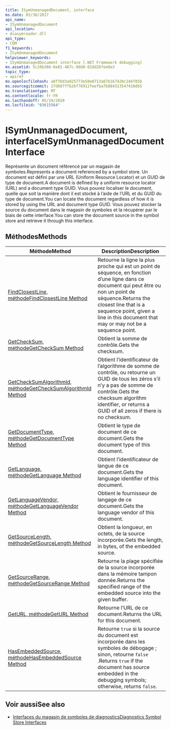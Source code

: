 ```yaml
---
title: ISymUnmanagedDocument, interface
ms.date: 03/30/2017
api_name:
- ISymUnmanagedDocument
api_location:
- diasymreader.dll
api_type:
- COM
f1_keywords:
- ISymUnmanagedDocument
helpviewer_keywords:
- ISymUnmanagedDocument interface [.NET Framework debugging]
ms.assetid: 5c26b366-6e81-467c-9dd0-02dd26fee0a3
topic_type:
- apiref
ms.openlocfilehash: a8ff6d3a925773e58e0713a87b167420c246f85b
ms.sourcegitcommit: 27db07ffb26f76912feefba7b884313547410db5
ms.translationtype: MT
ms.contentlocale: fr-FR
ms.lasthandoff: 05/19/2020
ms.locfileid: "83615564"
---
```

# <a name="isymunmanageddocument-interface"></a><span data-ttu-id="9e289-102">ISymUnmanagedDocument, interface</span><span class="sxs-lookup"><span data-stu-id="9e289-102">ISymUnmanagedDocument Interface</span></span>
<span data-ttu-id="9e289-103">Représente un document référencé par un magasin de symboles.</span><span class="sxs-lookup"><span data-stu-id="9e289-103">Represents a document referenced by a symbol store.</span></span> <span data-ttu-id="9e289-104">Un document est défini par une URL (Uniform Resource Locator) et un GUID de type de document.</span><span class="sxs-lookup"><span data-stu-id="9e289-104">A document is defined by a uniform resource locator (URL) and a document type GUID.</span></span> <span data-ttu-id="9e289-105">Vous pouvez localiser le document, quelle que soit la manière dont il est stocké à l’aide de l’URL et du GUID du type de document.</span><span class="sxs-lookup"><span data-stu-id="9e289-105">You can locate the document regardless of how it is stored by using the URL and document type GUID.</span></span> <span data-ttu-id="9e289-106">Vous pouvez stocker la source du document dans le magasin de symboles et la récupérer par le biais de cette interface.</span><span class="sxs-lookup"><span data-stu-id="9e289-106">You can store the document source in the symbol store and retrieve it through this interface.</span></span>  
  
## <a name="methods"></a><span data-ttu-id="9e289-107">Méthodes</span><span class="sxs-lookup"><span data-stu-id="9e289-107">Methods</span></span>  
  
|<span data-ttu-id="9e289-108">Méthode</span><span class="sxs-lookup"><span data-stu-id="9e289-108">Method</span></span>|<span data-ttu-id="9e289-109">Description</span><span class="sxs-lookup"><span data-stu-id="9e289-109">Description</span></span>|  
|------------|-----------------|  
|[<span data-ttu-id="9e289-110">FindClosestLine, méthode</span><span class="sxs-lookup"><span data-stu-id="9e289-110">FindClosestLine Method</span></span>](isymunmanageddocument-findclosestline-method.md)|<span data-ttu-id="9e289-111">Retourne la ligne la plus proche qui est un point de séquence, en fonction d’une ligne dans ce document qui peut être ou non un point de séquence.</span><span class="sxs-lookup"><span data-stu-id="9e289-111">Returns the closest line that is a sequence point, given a line in this document that may or may not be a sequence point.</span></span>|  
|[<span data-ttu-id="9e289-112">GetCheckSum, méthode</span><span class="sxs-lookup"><span data-stu-id="9e289-112">GetCheckSum Method</span></span>](isymunmanageddocument-getchecksum-method.md)|<span data-ttu-id="9e289-113">Obtient la somme de contrôle.</span><span class="sxs-lookup"><span data-stu-id="9e289-113">Gets the checksum.</span></span>|  
|[<span data-ttu-id="9e289-114">GetCheckSumAlgorithmId, méthode</span><span class="sxs-lookup"><span data-stu-id="9e289-114">GetCheckSumAlgorithmId Method</span></span>](isymunmanageddocument-getchecksumalgorithmid-method.md)|<span data-ttu-id="9e289-115">Obtient l’identificateur de l’algorithme de somme de contrôle, ou retourne un GUID de tous les zéros s’il n’y a pas de somme de contrôle.</span><span class="sxs-lookup"><span data-stu-id="9e289-115">Gets the checksum algorithm identifier, or returns a GUID of all zeros if there is no checksum.</span></span>|  
|[<span data-ttu-id="9e289-116">GetDocumentType, méthode</span><span class="sxs-lookup"><span data-stu-id="9e289-116">GetDocumentType Method</span></span>](isymunmanageddocument-getdocumenttype-method.md)|<span data-ttu-id="9e289-117">Obtient le type de document de ce document.</span><span class="sxs-lookup"><span data-stu-id="9e289-117">Gets the document type of this document.</span></span>|  
|[<span data-ttu-id="9e289-118">GetLanguage, méthode</span><span class="sxs-lookup"><span data-stu-id="9e289-118">GetLanguage Method</span></span>](isymunmanageddocument-getlanguage-method.md)|<span data-ttu-id="9e289-119">Obtient l’identificateur de langue de ce document.</span><span class="sxs-lookup"><span data-stu-id="9e289-119">Gets the language identifier of this document.</span></span>|  
|[<span data-ttu-id="9e289-120">GetLanguageVendor, méthode</span><span class="sxs-lookup"><span data-stu-id="9e289-120">GetLanguageVendor Method</span></span>](isymunmanageddocument-getlanguagevendor-method.md)|<span data-ttu-id="9e289-121">Obtient le fournisseur de langage de ce document.</span><span class="sxs-lookup"><span data-stu-id="9e289-121">Gets the language vendor of this document.</span></span>|  
|[<span data-ttu-id="9e289-122">GetSourceLength, méthode</span><span class="sxs-lookup"><span data-stu-id="9e289-122">GetSourceLength Method</span></span>](isymunmanageddocument-getsourcelength-method.md)|<span data-ttu-id="9e289-123">Obtient la longueur, en octets, de la source incorporée.</span><span class="sxs-lookup"><span data-stu-id="9e289-123">Gets the length, in bytes, of the embedded source.</span></span>|  
|[<span data-ttu-id="9e289-124">GetSourceRange, méthode</span><span class="sxs-lookup"><span data-stu-id="9e289-124">GetSourceRange Method</span></span>](isymunmanageddocument-getsourcerange-method.md)|<span data-ttu-id="9e289-125">Retourne la plage spécifiée de la source incorporée dans la mémoire tampon donnée.</span><span class="sxs-lookup"><span data-stu-id="9e289-125">Returns the specified range of the embedded source into the given buffer.</span></span>|  
|[<span data-ttu-id="9e289-126">GetURL, méthode</span><span class="sxs-lookup"><span data-stu-id="9e289-126">GetURL Method</span></span>](isymunmanageddocument-geturl-method.md)|<span data-ttu-id="9e289-127">Retourne l’URL de ce document.</span><span class="sxs-lookup"><span data-stu-id="9e289-127">Returns the URL for this document.</span></span>|  
|[<span data-ttu-id="9e289-128">HasEmbeddedSource, méthode</span><span class="sxs-lookup"><span data-stu-id="9e289-128">HasEmbeddedSource Method</span></span>](isymunmanageddocument-hasembeddedsource-method.md)|<span data-ttu-id="9e289-129">Retourne `true` si la source du document est incorporée dans les symboles de débogage ; sinon, retourne `false` .</span><span class="sxs-lookup"><span data-stu-id="9e289-129">Returns `true` if the document has source embedded in the debugging symbols; otherwise, returns `false`.</span></span>|  
  
## <a name="see-also"></a><span data-ttu-id="9e289-130">Voir aussi</span><span class="sxs-lookup"><span data-stu-id="9e289-130">See also</span></span>

- [<span data-ttu-id="9e289-131">Interfaces du magasin de symboles de diagnostics</span><span class="sxs-lookup"><span data-stu-id="9e289-131">Diagnostics Symbol Store Interfaces</span></span>](diagnostics-symbol-store-interfaces.md)
